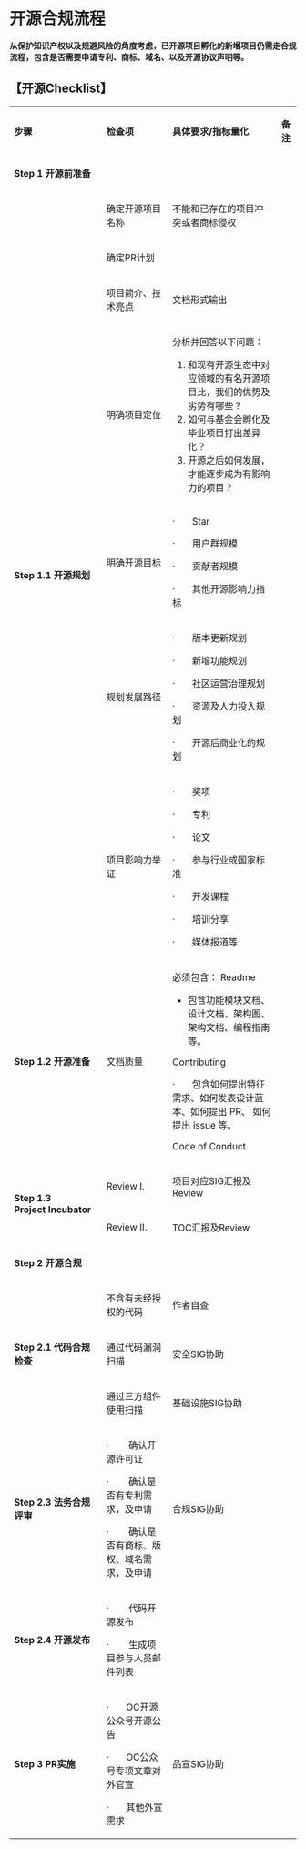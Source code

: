 # 开源合规流程

__从保护知识产权以及规避风险的角度考虑，已开源项目孵化的新增项目仍需走合规流程，包含是否需要申请专利、商标、域名、以及开源协议声明等。__

## 【开源Checklist】

<table>
  <tr>
    <td>
      <p><strong>步骤</strong></p>
    </td>
    <td>
      <p><strong>检查项</strong></p>
    </td>
    <td>
      <p><strong>具体要求/指标量化</strong></p>
    </td>
    <td>
      <p><strong>备注</strong></p>
    </td>
  </tr>
  <tr>
    <td>
      <p><strong>Step 1 开源前准备</strong></p>
    </td>
    <td></td>
    <td></td>
    <td></td>
  </tr>
  <tr>
    <td rowspan="7">
      <p><strong>Step 1.1 开源规划</strong></p>
    </td>
    <td>
      <p>确定开源项目名称</p>
    </td>
    <td>
      <p>不能和已存在的项目冲突或者商标侵权</p>
    </td>
    <td></td>
  </tr>
  <tr>
    <td>
      <p>确定PR计划</p>
    </td>
    <td></td>
    <td></td>
  </tr>
  <tr>
    <td>
      <p>项目简介、技术亮点</p>
    </td>
    <td>
      <p>文档形式输出</p>
    </td>
    <td></td>
  </tr>
  <tr>
    <td>
      <p>明确项目定位</p>
    </td>
    <td>
      <p>分析并回答以下问题：</p>
      <ol>
        <li>和现有开源生态中对应领域的有名开源项目比，我们的优势及劣势有哪些？</li>
        <li>如何与基金会孵化及毕业项目打出差异化？</li>
        <li>开源之后如何发展，才能逐步成为有影响力的项目？</li>
      </ol>
    </td>
    <td></td>
  </tr>
  <tr>
    <td>
      <p>明确开源目标</p>
    </td>
    <td>
      <p>·&nbsp;&nbsp;&nbsp;&nbsp;&nbsp;&nbsp; Star</p>
      <p>·&nbsp;&nbsp;&nbsp;&nbsp;&nbsp;&nbsp; 用户群规模</p>
      <p>·&nbsp;&nbsp;&nbsp;&nbsp;&nbsp;&nbsp; 贡献者规模</p>
      <p>·&nbsp;&nbsp;&nbsp;&nbsp;&nbsp;&nbsp; 其他开源影响力指标</p>
    </td>
    <td></td>
  </tr>
  <tr>
    <td>
      <p>规划发展路径</p>
    </td>
    <td>
      <p>·&nbsp;&nbsp;&nbsp;&nbsp;&nbsp;&nbsp; 版本更新规划</p>
      <p>·&nbsp;&nbsp;&nbsp;&nbsp;&nbsp;&nbsp; 新增功能规划</p>
      <p>·&nbsp;&nbsp;&nbsp;&nbsp;&nbsp;&nbsp; 社区运营治理规划</p>
      <p>·&nbsp;&nbsp;&nbsp;&nbsp;&nbsp;&nbsp; 资源及人力投入规划</p>
      <p>·&nbsp;&nbsp;&nbsp;&nbsp;&nbsp;&nbsp; 开源后商业化的规划</p>
    </td>
    <td></td>
  </tr>
  <tr>
    <td>
      <p>项目影响力举证</p>
    </td>
    <td>
      <p>·&nbsp;&nbsp;&nbsp;&nbsp;&nbsp;&nbsp; 奖项</p>
      <p>·&nbsp;&nbsp;&nbsp;&nbsp;&nbsp;&nbsp; 专利</p>
      <p>·&nbsp;&nbsp;&nbsp;&nbsp;&nbsp;&nbsp; 论文</p>
      <p>·&nbsp;&nbsp;&nbsp;&nbsp;&nbsp;&nbsp; 参与行业或国家标准</p>
      <p>·&nbsp;&nbsp;&nbsp;&nbsp;&nbsp;&nbsp; 开发课程</p>
      <p>·&nbsp;&nbsp;&nbsp;&nbsp;&nbsp;&nbsp; 培训分享</p>
      <p>·&nbsp;&nbsp;&nbsp;&nbsp;&nbsp;&nbsp; 媒体报道等</p>
    </td>
    <td></td>
  </tr>
  <tr>
    <td>
      <p><strong>Step 1.2 开源准备</strong></p>
    </td>
    <td>
      <p>文档质量</p>
    </td>
    <td>
      <p>必须包含： Readme</p>
      <ul>
        <li>包含功能模块文档、设计文档、架构图、架构文档、编程指南等。</li>
      </ul>
      <p>Contributing</p>
      <p>·&nbsp;&nbsp;&nbsp;&nbsp;&nbsp;&nbsp; 包含如何提出特征需求、如何发表设计蓝本、如何提出 PR、 如何提出 issue 等。</p>
      <p>Code of Conduct</p>
    </td>
    <td></td>
  </tr>
  <tr>
    <td rowspan="2">
      <p><strong>Step 1.3 Project&nbsp;Incubator</strong></p>
    </td>
    <td>
      <p>Review I.</p>
    </td>
    <td>
      <p>项目对应SIG汇报及Review</p>
    </td>
    <td></td>
  </tr>
  <tr>
    <td>
      <p>Review II.</p>
    </td>
    <td>
      <p>TOC汇报及Review</p>
    </td>
    <td></td>
  </tr>
  <tr>
    <td>
      <p><strong>Step 2 开源合规</strong></p>
    </td>
    <td></td>
    <td></td>
    <td></td>
  </tr>
  <tr>
    <td rowspan="3">
      <p><strong>Step 2.1 代码合规检查</strong></p>
    </td>
    <td>
      <p>不含有未经授权的代码</p>
    </td>
    <td>
      <p>作者自查</p>
    </td>
    <td></td>
  </tr>
  <tr>
    <td>
      <p>通过代码漏洞扫描</p>
    </td>
    <td>
      <p>安全SIG协助</p>
    </td>
    <td></td>
  </tr>
  <tr>
    <td>
      <p>通过三方组件使用扫描</p>
    </td>
    <td>
      <p>基础设施SIG协助</p>
    </td>
    <td></td>
  </tr>
  <tr>
    <td>
      <p><strong>Step 2.3 法务合规评审</strong></p>
    </td>
    <td>
      <p>·&nbsp;&nbsp;&nbsp;&nbsp;&nbsp;&nbsp;&nbsp; 确认开源许可证</p>
      <p>·&nbsp;&nbsp;&nbsp;&nbsp;&nbsp;&nbsp;&nbsp; 确认是否有专利需求，及申请</p>
      <p>·&nbsp;&nbsp;&nbsp;&nbsp;&nbsp;&nbsp;&nbsp; 确认是否有商标、版权、域名需求，及申请</p>
    </td>
    <td>
      <p>合规SIG协助</p>
    </td>
    <td></td>
  </tr>
  <tr>
    <td>
      <p><strong>Step 2.4 开源发布</strong></p>
    </td>
    <td>
      <p>·&nbsp;&nbsp;&nbsp;&nbsp;&nbsp;&nbsp;&nbsp; 代码开源发布</p>
      <p>·&nbsp;&nbsp;&nbsp;&nbsp;&nbsp;&nbsp;&nbsp; 生成项目参与人员邮件列表</p>
    </td>
    <td>
      <p>&nbsp;</p>
    </td>
    <td>
      <p>&nbsp;</p>
    </td>
  </tr>
  <tr>
    <td>
      <p><strong>Step 3 PR实施</strong></p>
    </td>
    <td>
      <p>·&nbsp;&nbsp;&nbsp;&nbsp;&nbsp;&nbsp; OC开源公众号开源公告</p>
      <p>·&nbsp;&nbsp;&nbsp;&nbsp;&nbsp;&nbsp; OC公众号专项文章对外官宣</p>
      <p>·&nbsp;&nbsp;&nbsp;&nbsp;&nbsp;&nbsp; 其他外宣需求</p>
    </td>
    <td>
      <p>品宣SIG协助</p>
    </td>
    <td>
      <p>&nbsp;</p>
    </td>
  </tr>
</table>